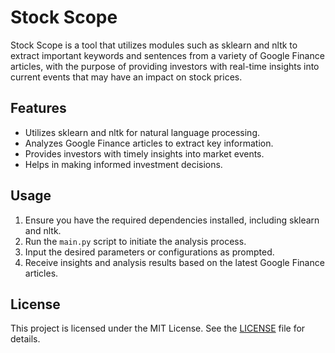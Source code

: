# Stock Scope

Stock Scope is a tool that utilizes modules such as sklearn and nltk to extract important keywords and sentences from a variety of Google Finance articles, with the purpose of providing investors with real-time insights into current events that may have an impact on stock prices.

## Features

- Utilizes sklearn and nltk for natural language processing.
- Analyzes Google Finance articles to extract key information.
- Provides investors with timely insights into market events.
- Helps in making informed investment decisions.

## Usage

1. Ensure you have the required dependencies installed, including sklearn and nltk.
2. Run the `main.py` script to initiate the analysis process.
3. Input the desired parameters or configurations as prompted.
4. Receive insights and analysis results based on the latest Google Finance articles.

## License

This project is licensed under the MIT License. See the [LICENSE](LICENSE) file for details.

